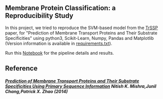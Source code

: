 ## Membrane Protein Classification: a Reproducibility Study

In this project, we tried to reproduce the SVM-based model from the [TrSSP](https://journals.plos.org/plosone/article?id=10.1371/journal.pone.0100278) paper, for "Prediction of Membrane Transport Proteins and Their Substrate Specificities"  using python3, Scikit-Learn, Numpy, Pandas and Matplotlib (Version information is available in [requirements.txt](requirements.txt)). 

Run this [Notebook](notebook.ipynb) for the pipeline details and results.


## Reference
##### [Prediction of Membrane Transport Proteins and Their Substrate Specificities Using Primary Sequence Information](https://journals.plos.org/plosone/article?id=10.1371/journal.pone.0100278) Nitish K. Mishra,Junil Chang,Patrick X. Zhao (2014)